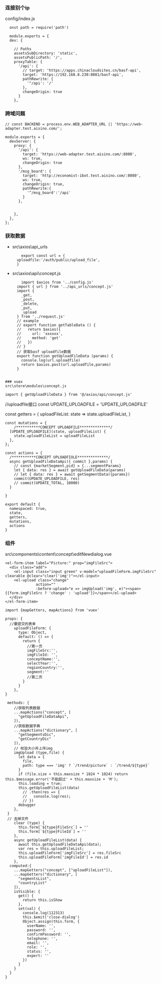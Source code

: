 ### 连接别个ip
config/index.js

```
  onst path = require('path')

  module.exports = {
  dev: {

    // Paths
    assetsSubDirectory: 'static',
    assetsPublicPath: '/',
    proxyTable: {
      '/api': {
        // target: 'https://apps.chinacloudsites.cn/basf-api',
        target: 'https://192.168.8.230:8081/basf-api',
        pathRewrite: {
          '^/api': '/'
        },
        changeOrigin: true
      }
    },

```

### 跨域问题

```
// const BACKEND = process.env.WEB_ADAPTER_URL || 'https://web-adapter.test.aisino.com/';

module.exports = {
  devServer: {
    proxy: {
      '/api': {
        target: 'https://web-adapter.test.aisino.com/:8080',
        ws: true,
        changeOrigin: true
      },
      '/msg_board': {
        target: 'http://economist-ibot.test.aisino.com/:8080',
        ws: true,
        changeOrigin: true,
        pathRewrite:{
          '^/msg_board':'/api'
        }
      },
     

    },
  },
};

```

### 获取数据
- src\axios\api_urls
  ```
      export const url = {
    uploadfile:'/auth/public/upload_file',
    }

  ```

- src\axios\api\concept.js

  ```
      import $axios from '../config.js'
    import { url } from '../api_urls/concept.js'
    import {
      _get,
      _post,
      _delete,
      _put,
      _upload
    } from '../request.js'
    // example
    // export function getTableData () {
    //   return $axios({
    //     url: 'xxxxxx',
    //     method: 'get'
    //   })
    // }
    // 获取basf uploadfile数据
    export function getUploadFileData (params) {
      console.log(url.uploadfile)
      return $axios.post(url.uploadfile,params)
    }

```

### vuex
src\store\modules\concept.js
```
    import { getUploadFileData } from '@/axios/api/concept.js'
//uploadfile接口
const UPDATE_UPLOADFILE = 'UPDATE_UPLOADFILE'



const getters = {
  uploadFileList: state => state.uploadFileList,
}
```
const mutations = {
    /***********CONCEPT UPLOADFILE**************/
  [UPDATE_UPLOADFILE](state, uploadFileList) {
    state.uploadFileList = uploadFileList
  },
};

const actions = {
  /***********CONCEPT UPLOADFIOLE**************/
  async getUploadFileDataApi({ commit },params) {
    // const {marketSegment,pid} = {...segmentParams}
    let { data: res } = await getUploadFileData(params)
    // let { data: res } = await getSegmentData({params})
    commit(UPDATE_UPLOADFILE, res)
    // commit(UPDATE_TOTAL, 10000)
  }

}

export default {
  namespaced: true,
  state,
  getters,
  mutations,
  actions
}

```

### 组件
src\components\content\concept\editNewdialog.vue
```
<el-form-item label="Picture:" prop="imgFileSrc">
  <div class="add">
    <el-input class="input green" v-model="uploadFileForm.imgFileSrc" clearable @clear="clear('img')"></el-input>
    <el-upload class="change"
              action=""
              :before-upload="e => imgUpload('img', e)"><span>{{form.imgFileSrc ? 'change' : 'upload'}}</span></el-upload>
  </div>
</el-form-item>

import {mapGetters, mapActions} from 'vuex'

props: {
  //要提交的表单
    uploadFileForm: {
      type: Object,
      default: () => {
        return {
          //第一页
          imgFileSrc:'',
          imgFileId: '',
          conceptName:'',
          selectYear:'',
          regionCountry:'',
          segment:''
          //第二页
        }
      }
    },
}

 methods: {
    //获取列表数据
    ...mapActions("concept", [
      "getUploadFileDataApi",
    ]),
    //获取数据字典
    ...mapActions("dictionary", [
      "getSegmentsDic",
      "getCountryDic"
    ]),
    // 校验大小并上传img
    imgUpload (type,file) {
      let data = {
        file,
        path: type === 'img' ? `/trend/picture` : `/trend/${type}`
      }
      if (file.size > this.maxsize * 1024 * 1024) return this.$message.error('不能超过' + this.maxsize + 'M');
      this.loading = true;
      this.getUploadFileList(data)
        // .then(res => {
        //   console.log(res);
        // })
      debugger
    },
 }  
 // 去掉文件
    clear (type) {
      this.form[`${type}FileSrc`] = ''
      this.form[`${type}FileId`] = ''
    },
    async getUploadFileList(data) {
      await this.getUploadFileDataApi(data);
      var res = this.uploadFileList;
      this.uploadFileForm['imgFileSrc'] = res.fileSrc
      this.uploadFileForm['imgFileId'] = res.id
    },
  computed:{
    ...mapGetters("concept", ["uploadFileList"]),
    ...mapGetters("dictionary", [
      "segmentsList",
      "countryList"
    ]),
    isVisible: {
      get() {
        return this.isShow
      },
      set(val) {
        console.log(112313)
        this.$emit('close-dialog')
        Object.assign(this.form, {
          userName: '',
          password: '',
          confirmPassword: '',
          telephone: '',
          email: '',
          role: '',
          status: '',
          expert: ''
        })
      }
    }
  }
}  


```
